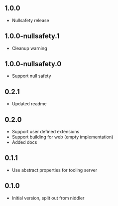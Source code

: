 ## 1.0.0

- Nullsafety release

## 1.0.0-nullsafety.1

- Cleanup warning

## 1.0.0-nullsafety.0

- Support null safety

## 0.2.1

- Updated readme

## 0.2.0

- Support user defined extensions
- Support building for web (empty implementation)
- Added docs

## 0.1.1

- Use abstract properties for tooling server

## 0.1.0

- Initial version, split out from niddler
